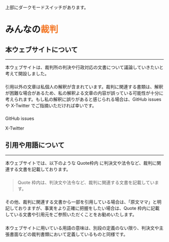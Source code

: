 <p class="top">上部にダークモードスイッチがあります。

# みんなの<span style="color: #f37726;">裁判</span>

## 本ウェブサイトについて
---
<p  class="base" style="margin-bottom: 1.6em;">
本ウェブサイトは、裁判所の判決や行政対応の文書について議論していきたいと考えて開設しました。
<p  class="base" style="margin-bottom: 1.6em;">
引用以外の文章は私個人の解釈が含まれています。裁判に関連する書類は、解釈が困難な場合があるため、私の解釈よる文章の内容が誤っている可能性が十分に考えられます。もし私の解釈に誤りがあると感じられる場合は、GitHub issues や X-Twitter でご指摘いただければ幸いです。
<div class="base">

<i class="fa-brands fa-github"></i> GitHub issues [<i class="fa-solid fa-up-right-from-square"></i>](https://github.com/minnanosaiban/judge/issues)

<i class="fa-brands fa-twitter"></i> X-Twitter [<i class="fa-solid fa-up-right-from-square"></i>](https://twitter.com/minnanosaiban)

</div>

## 引用や用語について
---
<p class="base" style="margin-bottom: 1.6em;">
本ウェブサイトでは、以下のような Quote枠内 <a href="https://jupyterbook.org/en/stable/reference/cheatsheet.html#quote"><i class="fa-solid fa-up-right-from-square"></i></a> に判決文や法令など、裁判に関連する文書を記載しております。
<div class="base">

> <p class="q">Quote 枠内は、判決文や法令など、裁判に関連する文書を記載しています。

</div>
<p  class="base" style="margin-top: 1.6em; margin-bottom: 1.6em;">
その他、裁判に関連する文書から一部を引用している場合は、「原文ママ」と明記しておりますが、事実をより正確に把握をしたい場合は、Quote 枠内に記載している文書や引用元をご参照いただくことをお勧めいたします。
<p  class="base" style="margin-bottom: 1.6em;">
本ウェブサイトに用いている用語の意味は、別段の定義のない限り、判決文や主張書面などの裁判書類において定義しているものと同様です。


